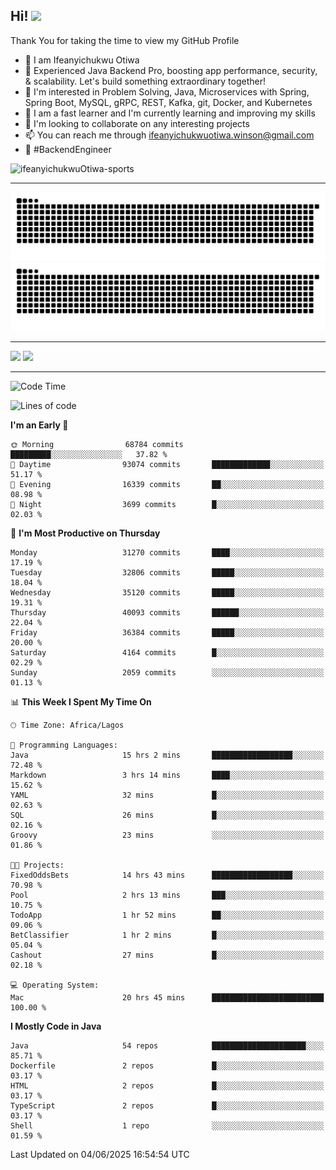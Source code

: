 <!-- BLOG-POST-LIST:START --><!-- BLOG-POST-LIST:END -->

## Hi! <img src="https://media.giphy.com/media/hvRJCLFzcasrR4ia7z/giphy.gif" width="4%"> 

Thank You for taking the time to view my GitHub Profile

- 👋 I am Ifeanyichukwu Otiwa
- 🚀 Experienced Java Backend Pro, boosting app performance, security, & scalability. Let's build something extraordinary together!
- 👀 I'm interested in Problem Solving, Java, Microservices with Spring, Spring Boot, MySQL, gRPC, REST, Kafka, git, Docker, and Kubernetes
- 🌱 I am a fast learner and I'm currently learning and improving my skills
- 💞️ I'm looking to collaborate on any interesting projects
- 📫 You can reach me through ifeanyichukwuotiwa.winson@gmail.com
- 🚀 #BackendEngineer

<p align="left" marginTop="10px"> <img src="https://komarev.com/ghpvc/?username=ifeanyichukwuOtiwa-sports&label=Profile%20views&color=0e75b6&style=for-the-badge" alt="ifeanyichukwuOtiwa-sports" /> </p>

***

<!--🐍📈SNAKEGRAPH / 🌐WEBSITE: https://github.com/Platane/snk -->
![github contribution grid snake animation](https://raw.githubusercontent.com/ifeanyichukwuOtiwa-sports/ifeanyichukwuOtiwa-sports/output/github-contribution-grid-snake-dark.svg#gh-dark-mode-only)![github contribution grid snake animation](https://raw.githubusercontent.com/ifeanyichukwuOtiwa-sports/ifeanyichukwuOtiwa-sports/output/github-contribution-grid-snake.svg#gh-light-mode-only)

***

<p float="left">
  <img float="left" src="https://github-readme-stats.vercel.app/api?username=ifeanyichukwuOtiwa-sports&count_private=true&include_all_commits=true&theme=react&show_icons=true" />
  <img float="right" src="https://github-readme-stats.vercel.app/api/top-langs/?username=ifeanyichukwuOtiwa-sports&layout=compact&show_icons=true&theme=react" /> 
</p>

***



<!--START_SECTION:waka-->
![Code Time](http://img.shields.io/badge/Code%20Time-3%2C775%20hrs%2053%20mins-blue)

![Lines of code](https://img.shields.io/badge/From%20Hello%20World%20I%27ve%20Written-51.1%20million%20lines%20of%20code-blue)

**I'm an Early 🐤** 

```text
🌞 Morning                68784 commits       █████████░░░░░░░░░░░░░░░░   37.82 % 
🌆 Daytime                93074 commits       █████████████░░░░░░░░░░░░   51.17 % 
🌃 Evening                16339 commits       ██░░░░░░░░░░░░░░░░░░░░░░░   08.98 % 
🌙 Night                  3699 commits        █░░░░░░░░░░░░░░░░░░░░░░░░   02.03 % 
```
📅 **I'm Most Productive on Thursday** 

```text
Monday                   31270 commits       ████░░░░░░░░░░░░░░░░░░░░░   17.19 % 
Tuesday                  32806 commits       █████░░░░░░░░░░░░░░░░░░░░   18.04 % 
Wednesday                35120 commits       █████░░░░░░░░░░░░░░░░░░░░   19.31 % 
Thursday                 40093 commits       ██████░░░░░░░░░░░░░░░░░░░   22.04 % 
Friday                   36384 commits       █████░░░░░░░░░░░░░░░░░░░░   20.00 % 
Saturday                 4164 commits        █░░░░░░░░░░░░░░░░░░░░░░░░   02.29 % 
Sunday                   2059 commits        ░░░░░░░░░░░░░░░░░░░░░░░░░   01.13 % 
```


📊 **This Week I Spent My Time On** 

```text
🕑︎ Time Zone: Africa/Lagos

💬 Programming Languages: 
Java                     15 hrs 2 mins       ██████████████████░░░░░░░   72.48 % 
Markdown                 3 hrs 14 mins       ████░░░░░░░░░░░░░░░░░░░░░   15.62 % 
YAML                     32 mins             █░░░░░░░░░░░░░░░░░░░░░░░░   02.63 % 
SQL                      26 mins             █░░░░░░░░░░░░░░░░░░░░░░░░   02.16 % 
Groovy                   23 mins             ░░░░░░░░░░░░░░░░░░░░░░░░░   01.86 % 

🐱‍💻 Projects: 
FixedOddsBets            14 hrs 43 mins      ██████████████████░░░░░░░   70.98 % 
Pool                     2 hrs 13 mins       ███░░░░░░░░░░░░░░░░░░░░░░   10.75 % 
TodoApp                  1 hr 52 mins        ██░░░░░░░░░░░░░░░░░░░░░░░   09.06 % 
BetClassifier            1 hr 2 mins         █░░░░░░░░░░░░░░░░░░░░░░░░   05.04 % 
Cashout                  27 mins             █░░░░░░░░░░░░░░░░░░░░░░░░   02.18 % 

💻 Operating System: 
Mac                      20 hrs 45 mins      █████████████████████████   100.00 % 
```

**I Mostly Code in Java** 

```text
Java                     54 repos            █████████████████████░░░░   85.71 % 
Dockerfile               2 repos             █░░░░░░░░░░░░░░░░░░░░░░░░   03.17 % 
HTML                     2 repos             █░░░░░░░░░░░░░░░░░░░░░░░░   03.17 % 
TypeScript               2 repos             █░░░░░░░░░░░░░░░░░░░░░░░░   03.17 % 
Shell                    1 repo              ░░░░░░░░░░░░░░░░░░░░░░░░░   01.59 % 
```




 Last Updated on 04/06/2025 16:54:54 UTC
<!--END_SECTION:waka-->

<!--
<p align="center">
![trophy](https://github-profile-trophy.vercel.app/?username=ifeanyichukwuOtiwa-sports&theme=onedark) (https://github.com/ryo-ma/github-profile-trophy)
</p>
-->

<!---
ifeanyi-otiwa/ifeanyi-otiwa is a ✨ special ✨ repository because its `README.md` (this file) appears on your GitHub profile.
You can click the Preview link to take a look at your changes.
--->
